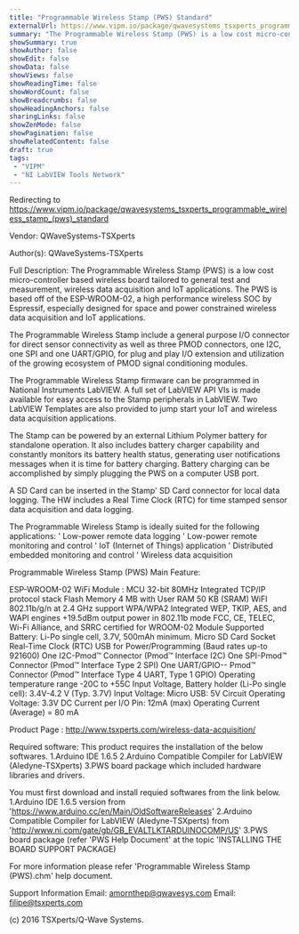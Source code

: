 ```yaml
---
title: "Programmable Wireless Stamp (PWS) Standard"
externalUrl: https://www.vipm.io/package/qwavesystems_tsxperts_programmable_wireless_stamp_(pws)_standard
summary: "The Programmable Wireless Stamp (PWS) is a low cost micro-controller based wireless board tailored to general test and measurement, wireless data acquisition and IoT applications."
showSummary: true
showAuthor: false
showEdit: false
showData: false
showViews: false
showReadingTime: false
showWordCount: false
showBreadcrumbs: false
showHeadingAnchors: false
sharingLinks: false
showZenMode: false
showPagination: false
showRelatedContent: false
draft: true
tags:
 - "VIPM"
 - "NI LabVIEW Tools Network"
---
```


Redirecting to https://www.vipm.io/package/qwavesystems_tsxperts_programmable_wireless_stamp_(pws)_standard

Vendor: QWaveSystems-TSXperts

Author(s): QWaveSystems-TSXperts
 
Full Description:
The Programmable Wireless Stamp (PWS) is a low cost micro-controller based wireless board tailored to general test and measurement, wireless data acquisition and IoT applications. The PWS is based off of the ESP-WROOM-02, a high performance wireless SOC by Espressif, especially designed for space and power constrained wireless data acquisition and IoT applications. 

The Programmable Wireless Stamp include a general purpose I/O connector for direct sensor connectivity as well as three PMOD connectors, one I2C, one SPI and one UART/GPIO, for plug and play I/O extension and utilization of the growing ecosystem of PMOD signal conditioning modules.

The Programmable Wireless Stamp firmware can be programmed in  National Instruments LabVIEW. A full set of LabVIEW API VIs is made available for easy access to the Stamp peripherals in LabVIEW. Two LabVIEW Templates are also provided to jump start your IoT and wireless data acquisition applications.

The Stamp can be powered by an external Lithium Polymer battery for standalone operation. It also includes battery charger capability and constantly monitors its battery health status, generating user notifications messages when it is time for battery charging. Battery charging can be accomplished by simply plugging the PWS on a computer USB port.

A SD Card can be inserted in the Stamp' SD Card connector for local data logging. The HW includes a Real Time Clock (RTC) for time stamped sensor data acquisition and data logging.

The Programmable Wireless Stamp is ideally suited for the following applications:
'	Low-power remote data logging
'	Low-power remote monitoring and control
'	IoT (Internet of Things) application
'	Distributed embedded monitoring and control
'	Wireless data acquisition

Programmable Wireless Stamp (PWS) Main Feature:

ESP-WROOM-02 WiFi Module : MCU 32-bit 80MHz Integrated TCP/IP protocol stack
Flash Memory 4 MB with User RAM 50 KB (SRAM)
WiFI 802.11b/g/n at 2.4 GHz support WPA/WPA2
Integrated WEP, TKIP, AES, and WAPI engines
+19.5dBm output power in 802.11b mode
FCC, CE, TELEC, Wi-Fi Alliance, and SRRC certified for WROOM-02 Module
Supported Battery: Li-Po single cell, 3.7V, 500mAh minimum.
Micro SD Card Socket
Real-Time Clock (RTC)
USB for Power/Programming (Baud rates up-to 921600)
One I2C-Pmod™ Connector (Pmod™ Interface I2C)
One SPI-Pmod™  Connector (Pmod™ Interface Type 2 SPI)
One UART/GPIO-- Pmod™ Connector (Pmod™ Interface Type 4 UART, Type 1 GPIO)
Operating temperature range -20C to +55C
Input Voltage, Battery holder (Li-Po single cell): 3.4V-4.2 V (Typ. 3.7V)
Input Voltage: Micro USB: 5V
Circuit Operating Voltage: 3.3V
DC Current per I/O Pin: 12mA (max)
Operating Current (Average) = 80 mA
 
Product Page :
http://www.tsxperts.com/wireless-data-acquisition/

Required software:
This product requires the installation of the below softwares.
1.Arduino IDE 1.6.5 
2.Arduino Compatible Compiler for LabVIEW (Aledyne-TSXperts)
3.PWS board package which included hardware libraries and drivers.  

You must first download and install requied softwares from the link below.
1.Arduino IDE 1.6.5 version from 'https://www.arduino.cc/en/Main/OldSoftwareReleases'
2.Arduino Compatible Compiler for LabVIEW (Aledyne-TSXperts) from 'http://www.ni.com/gate/gb/GB_EVALTLKTARDUINOCOMP/US'
3.PWS board package (refer 'PWS Help Document' at the topic 'INSTALLING THE BOARD SUPPORT PACKAGE)

For more information please refer 'Programmable Wireless Stamp (PWS).chm' help document.

Support Information 
Email: amornthep@qwavesys.com
Email: filipe@tsxperts.com 
 
(c) 2016 TSXperts/Q-Wave Systems.